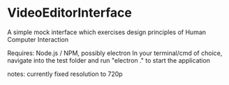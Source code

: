 # VideoEditorInterface
A simple mock interface which exercises design principles of Human Computer Interaction

Requires: Node.js / NPM, possibly electron
In your terminal/cmd of choice, navigate into the test folder and run "electron ." to start the application

notes: currently fixed resolution to 720p